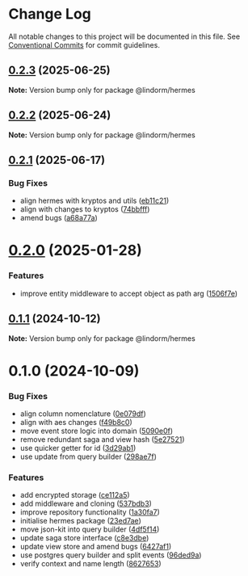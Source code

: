 # Change Log

All notable changes to this project will be documented in this file.
See [Conventional Commits](https://conventionalcommits.org) for commit guidelines.

## [0.2.3](https://github.com/lindorm-io/monorepo/compare/@lindorm/hermes@0.2.2...@lindorm/hermes@0.2.3) (2025-06-25)

**Note:** Version bump only for package @lindorm/hermes

## [0.2.2](https://github.com/lindorm-io/monorepo/compare/@lindorm/hermes@0.2.1...@lindorm/hermes@0.2.2) (2025-06-24)

**Note:** Version bump only for package @lindorm/hermes

## [0.2.1](https://github.com/lindorm-io/monorepo/compare/@lindorm/hermes@0.2.0...@lindorm/hermes@0.2.1) (2025-06-17)

### Bug Fixes

- align hermes with kryptos and utils ([eb11c21](https://github.com/lindorm-io/monorepo/commit/eb11c216a7d5e0c7e3de7aafa232082edf469423))
- align with changes to kryptos ([74bbfff](https://github.com/lindorm-io/monorepo/commit/74bbfff6fb50504dc70327f7de3fd6d4b45cb65a))
- amend bugs ([a68a77a](https://github.com/lindorm-io/monorepo/commit/a68a77a811ddfe33a0b487cd84cda6a18d3054b6))

# [0.2.0](https://github.com/lindorm-io/monorepo/compare/@lindorm/hermes@0.1.1...@lindorm/hermes@0.2.0) (2025-01-28)

### Features

- improve entity middleware to accept object as path arg ([1506f7e](https://github.com/lindorm-io/monorepo/commit/1506f7e5ab4cd90866916c4b151e61becb27dc06))

## [0.1.1](https://github.com/lindorm-io/monorepo/compare/@lindorm/hermes@0.1.0...@lindorm/hermes@0.1.1) (2024-10-12)

**Note:** Version bump only for package @lindorm/hermes

# 0.1.0 (2024-10-09)

### Bug Fixes

- align column nomenclature ([0e079df](https://github.com/lindorm-io/monorepo/commit/0e079df506adbf4c606a08ed5e97c0d9ab4fdae1))
- align with aes changes ([f49b8c0](https://github.com/lindorm-io/monorepo/commit/f49b8c01cb8893e624da046832965bf64889117b))
- move event store logic into domain ([5090e0f](https://github.com/lindorm-io/monorepo/commit/5090e0f9657bccccec399b508e5a399fd0f83ddd))
- remove redundant saga and view hash ([5e27521](https://github.com/lindorm-io/monorepo/commit/5e27521682f5ebd1b136282c9e94739d5b6c948a))
- use quicker getter for id ([3d29ab1](https://github.com/lindorm-io/monorepo/commit/3d29ab1a0d1e0b3dbbac9557fab66654f1f872a9))
- use update from query builder ([298ae7f](https://github.com/lindorm-io/monorepo/commit/298ae7f1fea28a84407915a3ab0f5c1e43210079))

### Features

- add encrypted storage ([ce112a5](https://github.com/lindorm-io/monorepo/commit/ce112a592e6a83b78ebe15c802fa4004ef75b04c))
- add middleware and cloning ([537bdb3](https://github.com/lindorm-io/monorepo/commit/537bdb30bffb04a0edc58a6447834cfe633244a6))
- improve repository functionality ([1a30fa7](https://github.com/lindorm-io/monorepo/commit/1a30fa777f3432cc7d72376f8eb9ac9202c5b207))
- initialise hermes package ([23ed7ae](https://github.com/lindorm-io/monorepo/commit/23ed7ae22776098a74cb6b12c92ed2cb7a9193e0))
- move json-kit into query builder ([4df5f14](https://github.com/lindorm-io/monorepo/commit/4df5f14b4a12d37a640ffe31a6d0a9e885d3084a))
- update saga store interface ([c8e3dbe](https://github.com/lindorm-io/monorepo/commit/c8e3dbed3bf472f18c9baeb7a219fe55a2a91b72))
- update view store and amend bugs ([6427af1](https://github.com/lindorm-io/monorepo/commit/6427af1bcef47ecd0814d54fa814167b434d8054))
- use postgres query builder and split events ([96ded9a](https://github.com/lindorm-io/monorepo/commit/96ded9aae5d07098f121818c269997e2d1538b63))
- verify context and name length ([8627653](https://github.com/lindorm-io/monorepo/commit/862765338327b70a2ef05fcca2b67ccc7ad71747))
